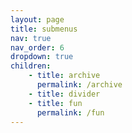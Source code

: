 ```yaml
---
layout: page
title: submenus
nav: true
nav_order: 6
dropdown: true
children: 
    - title: archive
      permalink: /archive
    - title: divider
    - title: fun
      permalink: /fun
---
```

